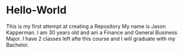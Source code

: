 # Hello-World
This is my first attempt at creating a Repository
My name is Jason Kapperman. I am 30 years old and am a Finance and General Business Major. I have 2 classes left afte this course and I will graduate with my Bachelor. 
